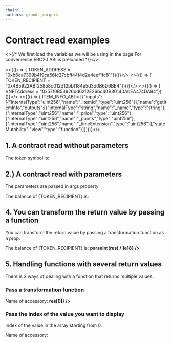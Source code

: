 ```yaml
---
chain: 1
authors: grands_marquis
---
```


# Contract read examples

<>{/* 
    We first load the variables we will be using in the page
    For convenience ERC20 ABI is preloaded
*/}</>

<>{(() => { TOKEN_ADDRESS = "0xb6ca7399b4f9ca56fc27cbff44f4d2e4eef1fc81"})()}</>
<>{(() => { TOKEN_RECIPIENT = "0x4B5922ABf25858d012d12bb1184e5d3d0B6D6BE4"})()}</>
<>{(() => { VNFTAddress = "0x57f0B53926dd62f2E26bc40B30140AbEA474DA94"})()}</>
<>{(() => { ITEM_INFO_ABI = [{"inputs":[{"internalType":"uint256","name":"_itemId","type":"uint256"}],"name":"getItemInfo","outputs":[{"internalType":"string","name":"_name","type":"string"},{"internalType":"uint256","name":"_price","type":"uint256"},{"internalType":"uint256","name":"_points","type":"uint256"},{"internalType":"uint256","name":"_timeExtension","type":"uint256"}],"stateMutability":"view","type":"function"}]})()}</>


## 1. A contract read without parameters


<span>
The token symbol is:
<strong>
<ContractRead address={TOKEN_ADDRESS} 
  abi={ABIs.ERC20} 
  functionName="symbol"
   />
</strong>
</span>


## 2.) A contract read with parameters

The parameters are passed in args property

<span>
The balance of {TOKEN_RECIPIENT} is: 
<strong>
<ContractRead address={TOKEN_ADDRESS} 
  abi={ABIs.ERC20} 
  functionName="balanceOf"
  args={[TOKEN_RECIPIENT]} />
</strong>
</span>

## 4. You can transform the return value by passing a function

You can transform the return value by passing a transformation function as a prop.

<span>
The balance of {TOKEN_RECIPIENT} is:
<strong>
<ContractRead address={TOKEN_ADDRESS} 
  abi={ABIs.ERC20} 
  functionName="balanceOf"
  args={[TOKEN_RECIPIENT]}
  returnValue={(res) => parseInt(res) / 1e18} />
</strong>
</span>

## 5. Handling functions with several return values

There is 2 ways of dealing with a function that returns multiple values. 

### Pass a transformation function

<span>
Name of accessory:
<strong>
<ContractRead 
    args={[1]}
    address={VNFTAddress}
    abi={ITEM_INFO_ABI}
    functionName="getItemInfo"
    returnValue={(res) => res[0]} />
</strong>
</span>

### Pass the index of the value you want to display

Index of the value in the array starting from 0.

<span>
Name of accessory:
<strong>
<ContractRead 
    args={[1]}
    address={VNFTAddress}
    abi={ITEM_INFO_ABI}
    functionName="getItemInfo"
    returnValue={0} />
</strong>
</span>

